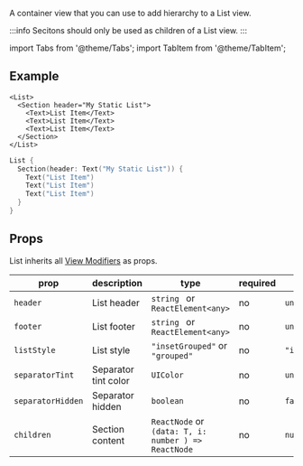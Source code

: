 ---
---

A container view that you can use to add hierarchy to a List view.

:::info
Secitons should only be used as children of a List view.
:::

import Tabs from '@theme/Tabs';
import TabItem from '@theme/TabItem';

## Example

<Tabs>
<TabItem value="srn" label="swiftui-react-native">

```tsx
<List>
  <Section header="My Static List">
    <Text>List Item</Text>
    <Text>List Item</Text>
    <Text>List Item</Text>
  </Section>
</List>
```

</TabItem>

<TabItem value="swiftui" label="SwiftUI">

```swift
List {
  Section(header: Text("My Static List")) {
    Text("List Item")
    Text("List Item")
    Text("List Item")
  }
}
```

</TabItem>
</Tabs>

## Props

List inherits all [View Modifiers](../modifiers#view-modifiers) as props.

| prop              | description          | type                                                | required | default          |
| ----------------- | -------------------- | --------------------------------------------------- | -------- | ---------------- |
| `header`          | List header          | `string ` or ` ReactElement<any>`                   | no       | `undefined`      |
| `footer`          | List footer          | `string ` or ` ReactElement<any>`                   | no       | `undefined`      |
| `listStyle`       | List style           | `"insetGrouped"` or `"grouped"`                     | no       | `"insetGrouped"` |
| `separatorTint`   | Separator tint color | `UIColor`                                           | no       | `undefined`      |
| `separatorHidden` | Separator hidden     | `boolean`                                           | no       | `false`          |
| `children`        | Section content      | `ReactNode` or `(data: T, i: number ) => ReactNode` | no       | `null`           |
